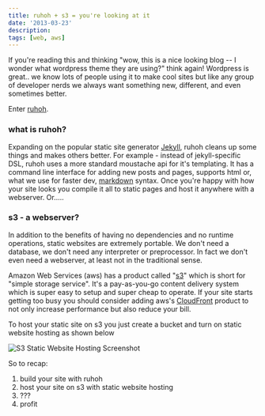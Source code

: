 ```yaml
---
title: ruhoh + s3 = you're looking at it
date: '2013-03-23'
description:
tags: [web, aws]
---
```


If you're reading this and thinking
"wow, this is a nice looking blog -- I wonder what wordpress theme they are using?"
think again!  Wordpress is great.. we know lots of people using it to make cool sites
but like any group of developer nerds we always want something new, different, and even sometimes
better.

Enter [ruhoh](http://ruhoh.com).

### what is ruhoh? ###
Expanding on the popular static site generator
[Jekyll](https://github.com/mojombo/jekyll), ruhoh cleans up some things and makes others better.
For example - instead of jekyll-specific DSL, ruhoh uses a more standard moustache api for it's
templating.  It has a command line interface for adding new posts and pages, supports html or,
what we use for faster dev, [markdown](http://daringfireball.net/projects/markdown) syntax.
Once you're happy with how your site looks you compile it all to static pages and host it anywhere
with a webserver. Or.....

### s3 - a webserver? ###
In addition to the benefits of having no dependencies and no runtime operations, static websites
are extremely portable.  We don't need a database, we don't need any interpreter or preprocessor.
In fact we don't even need a webserver, at least not in the traditional sense.

Amazon Web Services (aws) has a product called "[s3](http://aws.amazon.com/s3/)" which
is short for "simple storage service".  It's a pay-as-you-go content delivery system which
is super easy to setup and super cheap to operate.  If your site starts getting too busy you should
consider adding aws's [CloudFront](http://aws.amazon.com/cloudfront/) product to not only increase
performance but also reduce your bill.

To host your static site on s3 you just create a bucket and turn on static website hosting as shown below


![S3 Static Website Hosting Screenshot]({{urls.media}}/posts/apidocs_bucket_static_website_hosting.png "Enabling static website hosting on your s3 bucket")

So to recap:

1.  build your site with ruhoh
2.  host your site on s3 with static website hosting
3.  ???
4.  profit
